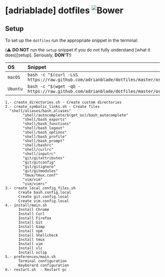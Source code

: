 [adriablade] dotfiles ![Bower](https://img.shields.io/badge/dotfiles-inprogress-blue.svg)
==========================

Setup
-----

To set up the `dotfiles` run the appropriate snippet in the terminal:

(⚠️  **DO NOT** run the `setup` snippet if you do not fully understand
[what it does][setup]. Seriously, **DON'T**!)

| OS | Snippet |
|:---|:---|
| `macOS` | `bash -c "$(curl -LsS https://raw.github.com/adrianblade/dotfiles/master/os/bootstrap.sh)"` |
| `Ubuntu` | `bash -c "$(wget -qO - https://raw.github.com/adrianblade/dotfiles/master/os/bootstrap.sh)"` |

```
1.- create_directories.sh - Create custom directories
2.- create_symbolic_links.sh - Create files
  "shell/aliases/bash_aliases"
        "shell/autocomplete/$(get_os)/bash_autocomplete"
        "shell/bash_exports"
        "shell/bash_functions"
        "shell/bash_logout"
        "shell/bash_options"
        "shell/bash_profile"
        "shell/bash_prompt"
        "shell/bashrc"
        "shell/curlrc"
        "shell/inputrc"
        "git/gitattributes"
        "git/gitconfig"
        "git/gitignore"
        "git/gitmodules"
        "tmux/tmux.conf"
        "vim/vim"
        "vim/vimrc"
3.- create_local_config_files.sh
      Create bash.config.local
      Create git.config.local
      Create vim.config.local
4.- install/main.sh
      Install Chrome
      Install Curl
      Install Firefox
      Install Git
      Install Gimp
      Install npm
      Install Shellcheck
      Install tmux
      Install vim
      Install vlc
      Install xclip
5.- preferences/main.sh
      Terminal configuration
      Keyborard configuration
6.- restart.sh  - Restart pc
```
